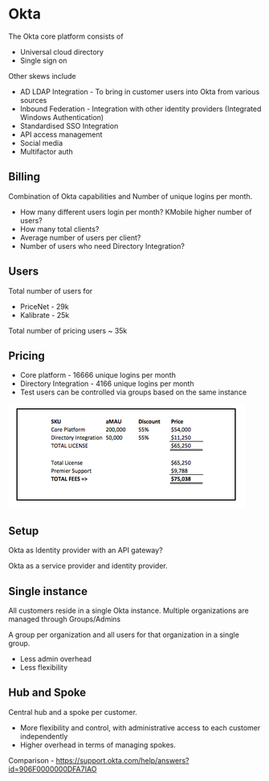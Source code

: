 # Okta

The Okta core platform consists of

* Universal cloud directory
* Single sign on

Other skews include

* AD LDAP Integration - To bring in customer users into Okta from various sources
* Inbound Federation - Integration with other identity providers (Integrated Windows Authentication)
* Standardised SSO Integration
* API access management
* Social media
* Multifactor auth

## Billing

Combination of Okta capabilities and
Number of unique logins per month.

* How many different users login per month? KMobile higher number of users?
* How many total clients?
* Average number of users per client?
* Number of users who need Directory Integration?

## Users

Total number of users for

* PriceNet  - 29k
* Kalibrate - 25k

Total number of pricing users ~ 35k

## Pricing

* Core platform - 16666 unique logins per month
* Directory Integration - 4166 unique logins per month
* Test users can be controlled via groups based on the same instance

![okta-pricing.png](../Images/okta-pricing.png "Okta pricing")

## Setup

Okta as Identity provider with an API gateway?

Okta as a service provider and identity provider.

## Single instance

All customers reside in a single Okta instance. Multiple organizations are managed through Groups/Admins

A group per organization and all users for that organization in a single group.

* Less admin overhead
* Less flexibility

## Hub and Spoke

Central hub and a spoke per customer.

* More flexibility and control, with administrative access to each customer independently
* Higher overhead in terms of managing spokes.

Comparison - https://support.okta.com/help/answers?id=906F0000000DFA7IAO
